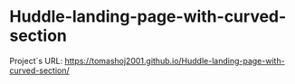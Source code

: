 # Huddle-landing-page-with-curved-section

Project´s URL: https://tomashoj2001.github.io/Huddle-landing-page-with-curved-section/
